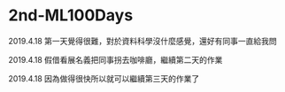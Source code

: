 # 2nd-ML100Days

2019.4.18 第一天覺得很難，對於資料科學沒什麼感覺，還好有同事一直給我問

2019.4.18 假借看展名義把同事拐去咖啡廳，繼續第二天的作業

2019.4.18 因為做得很快所以就可以繼續第三天的作業了